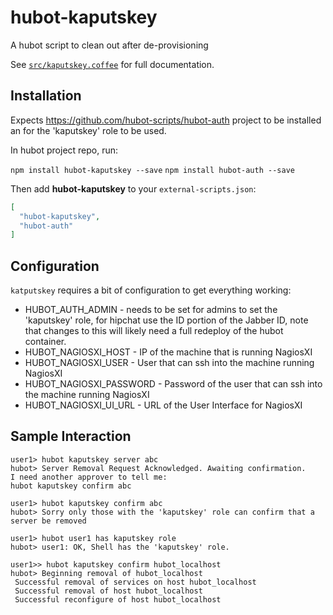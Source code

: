 # hubot-kaputskey

A hubot script to clean out after de-provisioning

See [`src/kaputskey.coffee`](src/kaputskey.coffee) for full documentation.

## Installation

Expects https://github.com/hubot-scripts/hubot-auth project to be installed an for the 'kaputskey' role to be used.

In hubot project repo, run:

`npm install hubot-kaputskey --save`
`npm install hubot-auth --save`

Then add **hubot-kaputskey** to your `external-scripts.json`:

```json
[
  "hubot-kaputskey",
  "hubot-auth"
]
```

## Configuration

`katputskey` requires a bit of configuration to get everything working:

* HUBOT_AUTH_ADMIN - needs to be set for admins to set the 'kaputskey' role, for hipchat use the ID portion of the Jabber ID, note that changes to this will likely need a full redeploy of the hubot container.
* HUBOT_NAGIOSXI_HOST - IP of the machine that is running NagiosXI
* HUBOT_NAGIOSXI_USER - User that can ssh into the machine running NagiosXI
* HUBOT_NAGIOSXI_PASSWORD - Password of the user that can ssh into the machine running NagiosXI
* HUBOT_NAGIOSXI_UI_URL - URL of the User Interface for NagiosXI

## Sample Interaction

```
user1> hubot kaputskey server abc
hubot> Server Removal Request Acknowledged. Awaiting confirmation.
I need another approver to tell me:
hubot kaputskey confirm abc
```

```
user1> hubot kaputskey confirm abc
hubot> Sorry only those with the 'kaputskey' role can confirm that a server be removed
```

```
user1> hubot user1 has kaputskey role
hubot> user1: OK, Shell has the 'kaputskey' role.
```

```
user1>> hubot kaputskey confirm hubot_localhost
hubot> Beginning removal of hubot_localhost
 Successful removal of services on host hubot_localhost
 Successful removal of host hubot_localhost
 Successful reconfigure of host hubot_localhost
```
